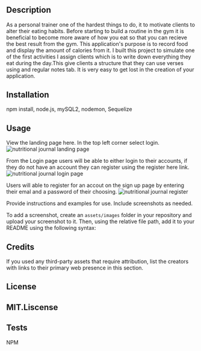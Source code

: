 # <Nutrition-Jounal>

## Description

As a personal trainer one of the hardest things to do, it to motivate clients to alter their eating habits. Before starting to build a routine in the gym it is beneficial to become more aware of how you eat so that you can recieve the best result from the gym. This application's purpose is to record food and display the amount of calories from it. 
 I built this project to simulate one of the first activities I assign clients which is to write down everything they eat during the day.This give clients a structure that they can use verses using and regular notes tab. It is very easy to get lost in the creation of your application.


## Installation

npm install, node.js, mySQL2, nodemon, Sequelize

## Usage
View the landing page here. In the top left corner select login.
![nutritional journal landing page](https://user-images.githubusercontent.com/111651316/229389790-31e01e8f-b65f-42f7-b481-9452963c9452.png)

From the Login page users will be able to either login to their accounts, if they do not have an account they can register using the register here link.
![nutritional journal login page](https://user-images.githubusercontent.com/111651316/229390463-dccba458-9786-4c80-a4a7-1cffa32f505c.png)

Users will able to register for an accout on the sign up page by entering their emal and a password of their choosing.
![nutritional journal register](https://user-images.githubusercontent.com/111651316/229391515-70805d64-7461-4d21-9f4d-392fe0e2f710.png)

Provide instructions and examples for use. Include screenshots as needed.

To add a screenshot, create an `assets/images` folder in your repository and upload your screenshot to it. Then, using the relative file path, add it to your README using the following syntax:


## Credits


If you used any third-party assets that require attribution, list the creators with links to their primary web presence in this section.


## License

MIT.Liscense
---


## Tests
NPM
